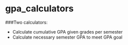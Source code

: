 # gpa_calculators
###Two calculators:
- Calculate cumulative GPA given grades per semester
- Calculate necessary semester GPA to meet GPA goal
